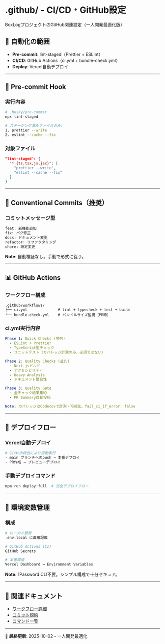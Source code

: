 # .github/ - CI/CD・GitHub設定

BoxLogプロジェクトのGitHub関連設定（一人開発最適化版）

## 🎯 自動化の範囲

- **Pre-commit**: lint-staged（Prettier + ESLint）
- **CI/CD**: GitHub Actions（ci.yml + bundle-check.yml）
- **Deploy**: Vercel自動デプロイ

---

## 🔧 Pre-commit Hook

### 実行内容
```bash
# .husky/pre-commit
npx lint-staged

# ステージング済みファイルのみ:
1. prettier --write
2. eslint --cache --fix
```

### 対象ファイル
```json
"lint-staged": {
  "*.{ts,tsx,js,jsx}": [
    "prettier --write",
    "eslint --cache --fix"
  ]
}
```

---

## 🚨 Conventional Commits（推奨）

### コミットメッセージ型
```bash
feat: 新機能追加
fix: バグ修正
docs: ドキュメント変更
refactor: リファクタリング
chore: 設定変更
```

**Note**: 自動検証なし。手動で形式に従う。

---

## 📊 GitHub Actions

### ワークフロー構成
```
.github/workflows/
├── ci.yml              # lint + typecheck + test + build
└── bundle-check.yml    # バンドルサイズ監視（PR時）
```

### ci.yml実行内容
```yaml
Phase 1: Quick Checks (並列)
  - ESLint + Prettier
  - TypeScript型チェック
  - ユニットテスト（カバレッジ計測のみ、必須ではない）

Phase 2: Quality Checks (並列)
  - Next.jsビルド
  - アクセシビリティ
  - Heavy Analysis
  - ドキュメント整合性

Phase 3: Quality Gate
  - 全チェック結果集約
  - PR Summary自動投稿

Note: カバレッジはCodecovで計測・可視化。fail_ci_if_error: false
```

---

## 🚀 デプロイフロー

### Vercel自動デプロイ
```bash
# GitHub統合により自動実行
- main ブランチへのpush → 本番デプロイ
- PR作成 → プレビューデプロイ
```

### 手動デプロイコマンド
```bash
npm run deploy:full  # 完全デプロイフロー
```

---

## 🔐 環境変数管理

### 構成
```bash
# ローカル開発
.env.local に直接記載

# GitHub Actions (CI)
GitHub Secrets

# 本番環境
Vercel Dashboard → Environment Variables
```

**Note**: 1Password CLI不要。シンプル構成で十分セキュア。

---

## 🔗 関連ドキュメント

- [ワークフロー詳細](./workflows/README.md)
- [コミット規約](../docs/development/COMMIT_RULES.md)
- [コマンド一覧](../docs/development/COMMANDS.md)

---

**📖 最終更新**: 2025-10-02 - 一人開発最適化
